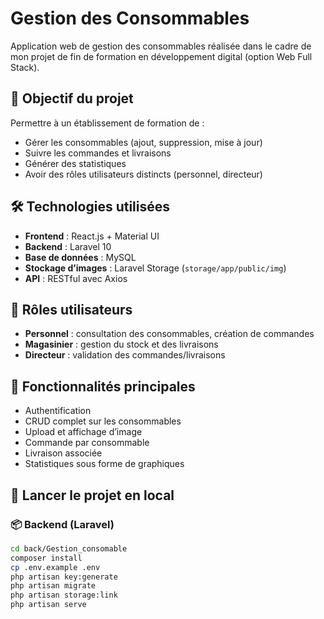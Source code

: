 # Gestion des Consommables

Application web de gestion des consommables réalisée dans le cadre de mon projet de fin de formation en développement digital (option Web Full Stack).

## 🎯 Objectif du projet

Permettre à un établissement de formation de :
- Gérer les consommables (ajout, suppression, mise à jour)
- Suivre les commandes et livraisons
- Générer des statistiques
- Avoir des rôles utilisateurs distincts (personnel, directeur)

## 🛠️ Technologies utilisées

- **Frontend** : React.js + Material UI
- **Backend** : Laravel 10
- **Base de données** : MySQL
- **Stockage d’images** : Laravel Storage (`storage/app/public/img`)
- **API** : RESTful avec Axios

## 🔐 Rôles utilisateurs

- **Personnel** : consultation des consommables, création de commandes
- **Magasinier** : gestion du stock et des livraisons
- **Directeur** : validation des commandes/livraisons

## 🧪 Fonctionnalités principales

- Authentification
- CRUD complet sur les consommables
- Upload et affichage d’image
- Commande par consommable
- Livraison associée
- Statistiques sous forme de graphiques

## 🚀 Lancer le projet en local

### 📦 Backend (Laravel)

```bash
cd back/Gestion_consomable
composer install
cp .env.example .env
php artisan key:generate
php artisan migrate
php artisan storage:link
php artisan serve
